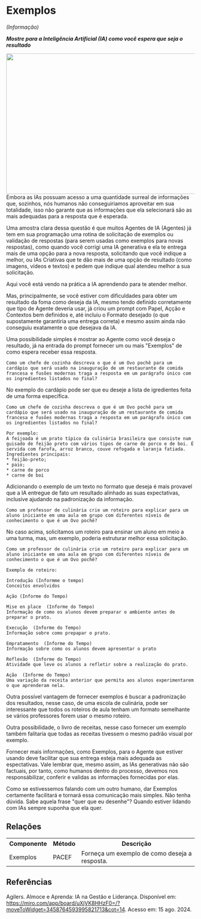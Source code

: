 # Exemplos
*(Informação)*

***Mostre para a Inteligência Artificial (IA) como você espera que seja o resultado***

 <img src="https://github.com/user-attachments/assets/b2edfb8e-9a4c-4cdc-a96b-064ece248255" align="left" width="637" height="375">

Embora as IAs possuam acesso a uma quantidade surreal de informações que, sozinhos, nós humanos não conseguiriamos aproveitar em sua totalidade, isso não garante que as informações que ela selecionará são as mais adequadas para a resposta que é esperada.

Uma amostra clara dessa questão é que muitos Agentes de IA (Agentes) já tem em sua programação uma rotina de solicitação de exemplos ou validação de respostas (para serem usadas como exemplos para novas respostas), como quando você corrigi uma IA generativa e ela te entrega mais de uma opção para a nova resposta, solicitando que você indique a melhor, ou IAs Criativas que te dão mais de uma opção de resultado (como imagens, vídeos e textos) e pedem que indique qual atendeu melhor a sua solicitação.

Aqui você está vendo na prática a IA aprendendo para te atender melhor.

Mas, principalmente, se você estiver com dificuldades para obter um resultado da foma como deseja da IA, mesmo tendo definido corretamente que tipo de Agente deveria usar, já criou um prompt com Papel, Açção e Contextos bem definidos e, até incluiu o Formato desejado (o que supostamente garantiria uma entrega correta) e mesmo assim ainda não conseguiu exatamente o que desejava da IA. 

Uma possibilidade simples é mostrar ao Agente como você deseja o resultado, já na entrada do prompt fornecer um ou mais "Exemplos" de como espera receber essa resposta.

```
Como um chefe de cozinha descreva o que é um Ovo pochê para um cardápio que será usado na inauguração de um restaurante de comida francesa e fusões modernas traga a resposta em um parágrafo único com os ingredientes listados no final?
```

No exemplo do cardápio pode ser que eu deseje a lista de igredientes feita de uma forma específica.

```
Como um chefe de cozinha descreva o que é um Ovo pochê para um cardápio que será usado na inauguração de um restaurante de comida francesa e fusões modernas traga a resposta em um parágrafo único com os ingredientes listados no final?

Por exemplo:
A feijoada é um prato típico da culinária brasileira que consiste num guisado de feijão preto com vários tipos de carne de porco e de boi. É servida com farofa, arroz branco, couve refogada e laranja fatiada.
Ingredientes principais:
* feijão-preto;
* paio;
* carne de porco
* carne de boi

```

Adicionando o exemplo de um texto no formato que deseja é mais provavel que a IA entregue de fato um resultado alinhado as suas expectativas, inclusive ajudando na padronização da informação.

```
Como um professor de culinária crie um roteiro para explicar para um aluno iniciante em uma aula em grupo com diferentes níveis de conhecimento o que é um Ovo pochê?
```

No caso acima, solicitamos um roteiro para ensinar um aluno em meio a uma turma, mas, um exemplo, poderia estruturar melhor essa solicitação.

```
Como um professor de culinária crie um roteiro para explicar para um aluno iniciante em uma aula em grupo com diferentes níveis de conhecimento o que é um Ovo pochê?

Exemplo de roteiro:

Introdução (Informme o tempo)
Conceitos envolvidos

Ação (Informe do Tempo)

Mise en place  (Informe do Tempo)
Informação de como os alunos devem preparar o ambiente antes de preparar o prato.

Execução  (Informe do Tempo)
Informação sobre como prepapar o prato.

Empratamento  (Informe do Tempo)
Informação sobre como os alunos devem apresentar o prato

Reflexão  (Informe do Tempo)
Atividade que leve os alunos a refletir sobre a realização do prato.

Ação  (Informe do Tempo)
Uma variação da receita anterior que permita aos alunos experimentarem o que aprenderam nela.

```

Outra possível vantagem de fornecer exemplos é buscar a padronização dos resultados, nesse caso, de uma escola de culinária, pode ser interessante que todos os roteiros de aula tenham um formato semelhante se vários professores forem usar o mesmo roteiro.

Outra possibilidade, o livro de receitas, nesse caso fornecer um exemplo também falitaria que todas as receitas tivessem o mesmo padrão visual por exemplo.

Fornecer mais informações, como Exemplos, para o Agente que estiver usando deve facilitar que sua entrega esteja mais adequada as espectativas. Vale lembrar que, mesmo assim, as IAs generativas não são factuais, por tanto, como humanos dentro do processo, devemos nos responsábilizar, conferir e validas as informações fornecidas por elas.

Como se estivessemos falando com um outro humano, dar Exemplos certamente facilitará e tornará essa comunicação mais simples. Não tenha dúvida. Sabe aquela frase "quer que eu desenhe"? Quando estiver lidando com IAs sempre suponha que ela quer.

## Relações
<table>
<tr>
  <th>Componente</th>	<th>Método</th>	<th>Descrição</th>
</tr>
<tr>
  <td>Exemplos</td><td>PACEF</td><td>	Forneça um exemplo de como deseja a resposta.</td>
</tr>
</table>

## Referências
Agilers. Almoce e Aprenda: IA na Gestão e Liderança. Disponível em: https://miro.com/app/board/uXjVK8HHzF0=/?moveToWidget=3458764593995821713&cot=14. Acesso em: 15 ago. 2024.


